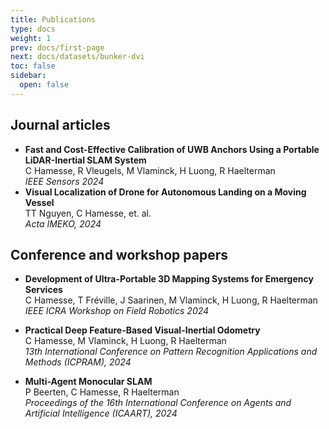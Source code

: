 ```yaml
---
title: Publications
type: docs
weight: 1
prev: docs/first-page
next: docs/datasets/bunker-dvi
toc: false
sidebar:
  open: false
---
```


## Journal articles

- **Fast and Cost-Effective Calibration of UWB Anchors Using a Portable LiDAR-Inertial SLAM System**<br />
C Hamesse, R Vleugels, M Vlaminck, H Luong, R Haelterman<br />
*IEEE Sensors 2024* 
- **Visual Localization of Drone for Autonomous Landing on a Moving Vessel**<br/>
TT Nguyen, C Hamesse, et. al.<br />
*Acta IMEKO, 2024*


## Conference and workshop papers
- **Development of Ultra-Portable 3D Mapping Systems for Emergency Services**<br />
C Hamesse, T Fréville, J Saarinen, M Vlaminck, H Luong, R Haelterman<br />
*IEEE ICRA Workshop on Field Robotics 2024*

- **Practical Deep Feature-Based Visual-Inertial Odometry**<br />
C Hamesse, M Vlaminck, H Luong, R Haelterman<br />
*13th International Conference on Pattern Recognition Applications and Methods (ICPRAM), 2024*

- **Multi-Agent Monocular SLAM**<br />
P Beerten, C Hamesse, R Haelterman<br />
*Proceedings of the 16th International Conference on Agents and Artificial Intelligence (ICAART), 2024*